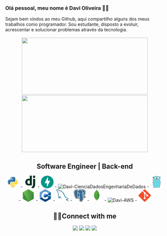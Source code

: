 ### Olá pessoal, meu nome é Davi Oliveira 🤙🏽

<div>
  <lin> Sejam bem vindos ao meu Github, aqui compartilho alguns dos meus trabalhos como programador. Sou estudante, disposto a evoluir, acrescentar e solucionar problemas através da tecnologia.</lin>
</div>
 <br>
  
<div align="center">
  <a>
  <img height="180em" width="400" src="https://github-readme-stats.vercel.app/api?username=davioliveiraes&show_icons=true&theme=dark&include_all_commits=true&count_private=true"/>
  <img height="180em" width="400" src="https://github-readme-stats.vercel.app/api/top-langs/?username=davioliveiraes&layout=compact&langs_count=7&theme=dark"/>

</div>
 
<div align="center">
  <h2> Software Engineer | Back-end </h2>
  <img alt="Davi-Python" heigth="30" width="40" src="https://raw.githubusercontent.com/devicons/devicon/master/icons/python/python-original.svg"/> - 
  <img alt="Davi-Django" heigth="30" width="40" src="https://raw.githubusercontent.com/devicons/devicon/master/icons/django/django-plain.svg"/> - 
  <img alt="Davi-FastAPI" heigth="30" width="40" src="https://raw.githubusercontent.com/devicons/devicon/master/icons/fastapi/fastapi-original.svg"/> -
  <img alt="Davi-CienciaDadosEngenhariaDeDados" heigth="30" width="40" src="https://cdn-icons-png.flaticon.com/128/10817/10817388.png"/> -
  <img alt="Davi-Go" heigth="30" width="40" src="https://raw.githubusercontent.com/devicons/devicon/master/icons/go/go-original.svg"/> -
  <img alt="Davi-Nodejs" heigth="30" width="40" src="https://raw.githubusercontent.com/devicons/devicon/master/icons/nodejs/nodejs-original.svg"/> -
  <img alt="Davi-"C++" heigth="30" width="40" src="https://raw.githubusercontent.com/devicons/devicon/master/icons/cplusplus/cplusplus-original.svg"/> -
  <img alt="Davi-Mysql" heigth="30" width="40" src="https://raw.githubusercontent.com/devicons/devicon/master/icons/mysql/mysql-original.svg"/> -
  <img alt="Davi-Postgresql" heigth="30" width="40" src="https://raw.githubusercontent.com/devicons/devicon/master/icons/postgresql/postgresql-original.svg"/> -
  <img alt="Davi-Mongodb" heigth="30" width="40" src="https://raw.githubusercontent.com/devicons/devicon/master/icons/mongodb/mongodb-original.svg"/> -
  <img alt="Davi-AWS" heigth="30" width="40" src="https://www.pngplay.com/wp-content/uploads/3/Amazon-Web-Services-AWS-Logo-Transparent-PNG.png"/> -
  <img alt="Davi-Git" heigth="30" width="40" src="https://raw.githubusercontent.com/devicons/devicon/master/icons/git/git-original.svg"/>

</div>
  
<div align="center">
  <h2> 👨‍💻Connect with me</h2>
  <a href="https://www.linkedin.com/in/davi-oliveira-725950192/" target="_blank"><img src="https://img.shields.io/badge/-LinkedIn-%230077B5?style=for-the-badge&logo=linkedin&logoColor=white" target="_blank"></a>
  <a href="https://www.instagram.com/davioliveira_es/?hl=pt-br" target="_blank"><img src="https://img.shields.io/badge/Instagram-E4405F?style=for-the-badge&logo=instagram&logoColor=white" target="_blank"></a>
 <a href="https://discord.com/channels/@Davi Oliveira#5878" target="_blank"><img src="https://img.shields.io/badge/Discord-7289DA?style=for-the-badge&logo=discord&logoColor=white" target="_blank"></a> 
  <a href="mailto:davioliveiraes7@gmail.com"><img src="https://img.shields.io/badge/-Gmail-%23333?style=for-the-badge&logo=gmail&logoColor=white" target="_blank"></a>
</div>
